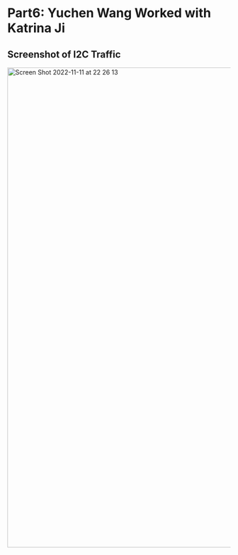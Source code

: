 # Part6: Yuchen Wang Worked with Katrina Ji

## Screenshot of I2C Traffic 

<img width="1082" alt="Screen Shot 2022-11-11 at 22 26 13" src="https://user-images.githubusercontent.com/105755054/201454238-e920eb79-c6d7-41d2-92c3-8fb67922b359.png">
